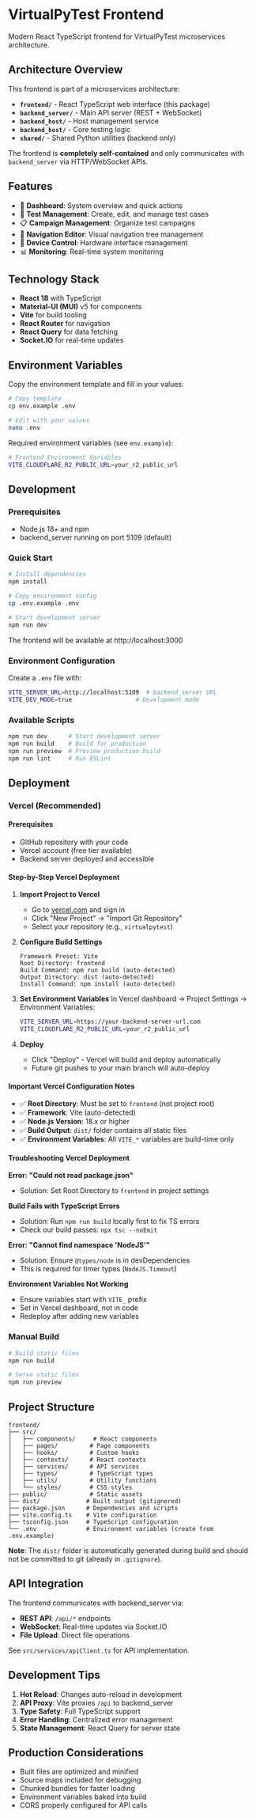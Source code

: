 # VirtualPyTest Frontend

Modern React TypeScript frontend for VirtualPyTest microservices architecture.

## Architecture Overview

This frontend is part of a microservices architecture:
- **`frontend/`** - React TypeScript web interface (this package)
- **`backend_server/`** - Main API server (REST + WebSocket)
- **`backend_host/`** - Host management service
- **`backend_host/`** - Core testing logic
- **`shared/`** - Shared Python utilities (backend only)

The frontend is **completely self-contained** and only communicates with `backend_server` via HTTP/WebSocket APIs.

## Features

- 🎯 **Dashboard**: System overview and quick actions
- 🧪 **Test Management**: Create, edit, and manage test cases
- 📋 **Campaign Management**: Organize test campaigns
- 🌳 **Navigation Editor**: Visual navigation tree management
- 🔧 **Device Control**: Hardware interface management
- 📊 **Monitoring**: Real-time system monitoring

## Technology Stack

- **React 18** with TypeScript
- **Material-UI (MUI)** v5 for components
- **Vite** for build tooling
- **React Router** for navigation
- **React Query** for data fetching
- **Socket.IO** for real-time updates

## Environment Variables

Copy the environment template and fill in your values:

```bash
# Copy template
cp env.example .env

# Edit with your values
nano .env
```

Required environment variables (see `env.example`):

```bash
# Frontend Environment Variables
VITE_CLOUDFLARE_R2_PUBLIC_URL=your_r2_public_url
```

## Development

### Prerequisites

- Node.js 18+ and npm
- backend_server running on port 5109 (default)

### Quick Start

```bash
# Install dependencies
npm install

# Copy environment config
cp .env.example .env

# Start development server
npm run dev
```

The frontend will be available at http://localhost:3000

### Environment Configuration

Create a `.env` file with:

```bash
VITE_SERVER_URL=http://localhost:5109  # backend_server URL
VITE_DEV_MODE=true                  # Development mode
```

### Available Scripts

```bash
npm run dev      # Start development server
npm run build    # Build for production
npm run preview  # Preview production build
npm run lint     # Run ESLint
```

## Deployment

### Vercel (Recommended)

#### Prerequisites
- GitHub repository with your code
- Vercel account (free tier available)
- Backend server deployed and accessible

#### Step-by-Step Vercel Deployment

1. **Import Project to Vercel**
   - Go to [vercel.com](https://vercel.com) and sign in
   - Click "New Project" → "Import Git Repository"
   - Select your repository (e.g., `virtualpytest`)

2. **Configure Build Settings**
   ```
   Framework Preset: Vite
   Root Directory: frontend
   Build Command: npm run build (auto-detected)
   Output Directory: dist (auto-detected)
   Install Command: npm install (auto-detected)
   ```

3. **Set Environment Variables**
   In Vercel dashboard → Project Settings → Environment Variables:
   ```bash
   VITE_SERVER_URL=https://your-backend-server-url.com
   VITE_CLOUDFLARE_R2_PUBLIC_URL=your_r2_public_url
   ```

4. **Deploy**
   - Click "Deploy" - Vercel will build and deploy automatically
   - Future git pushes to your main branch will auto-deploy

#### Important Vercel Configuration Notes

- ✅ **Root Directory**: Must be set to `frontend` (not project root)
- ✅ **Framework**: Vite (auto-detected)
- ✅ **Node.js Version**: 18.x or higher
- ✅ **Build Output**: `dist/` folder contains all static files
- ✅ **Environment Variables**: All `VITE_*` variables are build-time only

#### Troubleshooting Vercel Deployment

**Error: "Could not read package.json"**
- Solution: Set Root Directory to `frontend` in project settings

**Build Fails with TypeScript Errors**
- Solution: Run `npm run build` locally first to fix TS errors
- Check our build passes: `npx tsc --noEmit`

**Error: "Cannot find namespace 'NodeJS'"**
- Solution: Ensure `@types/node` is in devDependencies
- This is required for timer types (`NodeJS.Timeout`)

**Environment Variables Not Working**
- Ensure variables start with `VITE_` prefix
- Set in Vercel dashboard, not in code
- Redeploy after adding new variables

### Manual Build

```bash
# Build static files
npm run build

# Serve static files
npm run preview
```

## Project Structure

```
frontend/
├── src/
│   ├── components/     # React components
│   ├── pages/         # Page components
│   ├── hooks/         # Custom hooks
│   ├── contexts/      # React contexts
│   ├── services/      # API services
│   ├── types/         # TypeScript types
│   ├── utils/         # Utility functions
│   └── styles/        # CSS styles
├── public/            # Static assets
├── dist/             # Built output (gitignored)
├── package.json      # Dependencies and scripts
├── vite.config.ts    # Vite configuration
├── tsconfig.json     # TypeScript configuration
└── .env              # Environment variables (create from .env.example)
```

**Note**: The `dist/` folder is automatically generated during build and should not be committed to git (already in `.gitignore`).

## API Integration

The frontend communicates with backend_server via:

- **REST API**: `/api/*` endpoints
- **WebSocket**: Real-time updates via Socket.IO
- **File Upload**: Direct file operations

See `src/services/apiClient.ts` for API implementation.

## Development Tips

1. **Hot Reload**: Changes auto-reload in development
2. **API Proxy**: Vite proxies `/api` to backend_server
3. **Type Safety**: Full TypeScript support
4. **Error Handling**: Centralized error management
5. **State Management**: React Query for server state

## Production Considerations

- Built files are optimized and minified
- Source maps included for debugging
- Chunked bundles for faster loading
- Environment variables baked into build
- CORS properly configured for API calls 